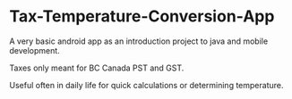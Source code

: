 # Tax-Temperature-Conversion-App
A very basic android app as an introduction project to java and mobile development.

Taxes only meant for BC Canada PST and GST.

Useful often in daily life for quick calculations or determining temperature.
